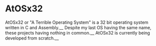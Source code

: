 # AtOSx32
AtOSx32 or "A Terrible Operating System" is a 32 bit operating system written in C and Assembly.__
Despite my last OS having the same name, these projects having nothing in common.__
AtOSx32 is currently being developed from scratch.__
